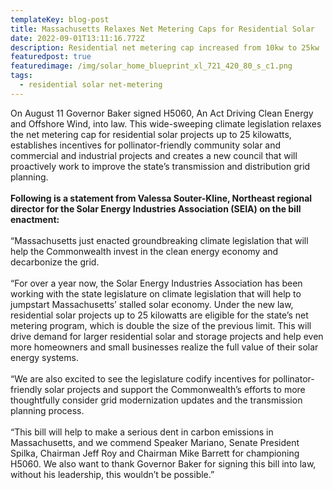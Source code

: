 ```yaml
---
templateKey: blog-post
title: Massachusetts Relaxes Net Metering Caps for Residential Solar
date: 2022-09-01T13:11:16.772Z
description: Residential net metering cap increased from 10kw to 25kw
featuredpost: true
featuredimage: /img/solar_home_blueprint_xl_721_420_80_s_c1.png
tags:
  - residential solar net-metering
---
```

<!--StartFragment-->

On August 11 Governor Baker signed H5060, An Act Driving Clean Energy and Offshore Wind, into law. This wide-sweeping climate legislation relaxes the net metering cap for residential solar projects up to 25 kilowatts, establishes incentives for pollinator-friendly community solar and commercial and industrial projects and creates a new council that will proactively work to improve the state’s transmission and distribution grid planning.\
\
**Following is a statement from Valessa Souter-Kline, Northeast regional director for the Solar Energy Industries Association (SEIA) on the bill enactment:**\
\
“Massachusetts just enacted groundbreaking climate legislation that will help the Commonwealth invest in the clean energy economy and decarbonize the grid.\
\
“For over a year now, the Solar Energy Industries Association has been working with the state legislature on climate legislation that will help to jumpstart Massachusetts’ stalled solar economy. Under the new law, residential solar projects up to 25 kilowatts are eligible for the state’s net metering program, which is double the size of the previous limit. This will drive demand for larger residential solar and storage projects and help even more homeowners and small businesses realize the full value of their solar energy systems.\
\
“We are also excited to see the legislature codify incentives for pollinator-friendly solar projects and support the Commonwealth’s efforts to more thoughtfully consider grid modernization updates and the transmission planning process.\
\
“This bill will help to make a serious dent in carbon emissions in Massachusetts, and we commend Speaker Mariano, Senate President Spilka, Chairman Jeff Roy and Chairman Mike Barrett for championing H5060. We also want to thank Governor Baker for signing this bill into law, without his leadership, this wouldn’t be possible.”

<!--EndFragment-->